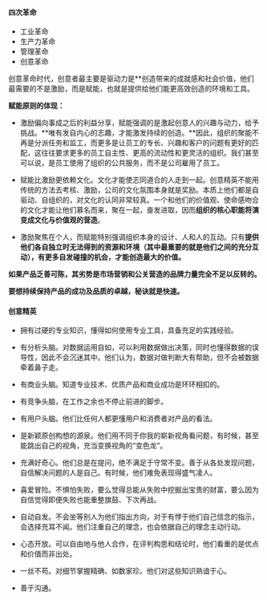 #### 四次革命

- 工业革命
- 生产力革命
- 管理革命
- 创意革命

创意革命时代，创意者最主要是驱动力是**创造带来的成就感和社会价值，他们最需要的不是激励，而是赋能，也就是提供给他们能更高效创造的环境和工具。

**赋能原则的体现：**

- 激励偏向事成之后的利益分享，赋能强调的是激起创意人的兴趣与动力，给予挑战。**唯有发自内心的志趣，才能激发持续的创造。**因此，组织的聚能不再是分派任务和监工，而更多是让员工的专长、兴趣和客户的问题有更好的匹配，这往往要求更多的员工自主性、更高的流动性和更灵活的组织。我们甚至可以说，是员工使用了组织的公共服务，而不是公司雇用了员工。

- 赋能比激励更依赖文化。文化才能使志同道合的人走到一起。创意精英不能用传统的方法去考核、激励，公司的文化氛围本身就是奖励。本质上他们都是自驱动、自组织的，对文化的认同非常较真。一个和他们的价值观、使命感吻合的文化才能让他们慕名而来，聚在一起，奋发进取，因而**组织的核心职能将演变成文化与价值观的营造**。

- 激励聚焦在个人，而赋能特别强调组织本身的设计、人和人的互动。只有**提供他们各自独立时无法得到的资源和环境（其中最重要的就是他们之间的充分互动），有更多自发碰撞的机会，才能创造最大的价值。**

**如果产品乏善可陈，其劣势是市场营销和公关营造的品牌力量完全不足以反转的。**

**要想持续保持产品的成功及品质的卓越，秘诀就是快速。**

#### 创意精英

- 拥有过硬的专业知识，懂得如何使用专业工具，具备充足的实践经验。

- 有分析头脑。对数据运用自如，可以利用数据做出决策，同时也懂得数据的误导性，因此不会沉迷其中。他们认为，数据对做判断大有帮助，但不会被数据牵着鼻子走。

- 有商业头脑。知道专业技术、优质产品和商业成功是环环相扣的。

- 有竞争头脑，在工作之余也不停止前进的脚步。

- 有用户头脑。他们比任何人都更懂用户和消费者对产品的看法。

- 是新颖原创构想的源泉。他们用不同于你我的崭新视角看问题，有时候，甚至能跳出自己的视角，充当变换视角的“变色龙”。

- 充满好奇心。他们总是在提问，绝不满足于守常不变。善于从各处发现问题，自信解决问题的人是自己。有时候，他们难免表现得盛气凌人。

- 喜爱冒险。不惧怕失败，要么觉得总能从失败中挖掘出宝贵的财富，要么因为自信觉得即便失败也能重整旗鼓、下次再战。

- 自动自发。不会坐等别人为他们指出方向，对于有悖于他们自己信念的指示，会选择充耳不闻。他们注重自己的理念，也会依据自己的理念主动行动。

- 心态开放。可以自由地与他人合作，在评判构思和结论时，他们看重的是优点和价值而非出处。

- 一丝不苟。对细节掌握精确、如数家珍。他们对这些知识熟谙于心。

- 善于沟通。


